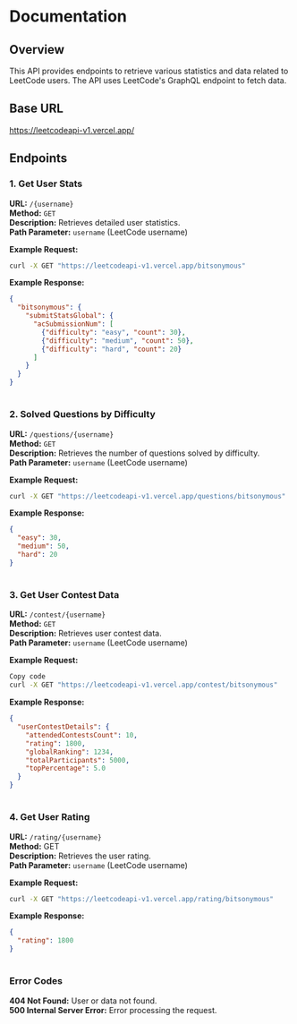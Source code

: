 
# Documentation

## Overview

This API provides endpoints to retrieve various statistics and data related to LeetCode users. The API uses LeetCode's GraphQL endpoint to fetch data.

## Base URL
https://leetcodeapi-v1.vercel.app/


## Endpoints

### 1. Get User Stats
**URL:** `/{username}`  
**Method:** `GET`  
**Description:** Retrieves detailed user statistics.  
**Path Parameter:** `username` (LeetCode username)  

**Example Request:**

```bash
curl -X GET "https://leetcodeapi-v1.vercel.app/bitsonymous"
```
**Example Response:**
```json
{
  "bitsonymous": {
    "submitStatsGlobal": {
      "acSubmissionNum": [
        {"difficulty": "easy", "count": 30},
        {"difficulty": "medium", "count": 50},
        {"difficulty": "hard", "count": 20}
      ]
    }
  }
}
```
#
### 2. Solved Questions by Difficulty
**URL:** `/questions/{username}`  
**Method:** `GET`  
**Description:** Retrieves the number of questions solved by difficulty.  
**Path Parameter:** `username` (LeetCode username) 


**Example Request:**

```bash
curl -X GET "https://leetcodeapi-v1.vercel.app/questions/bitsonymous"
```
**Example Response:**


```json
{
  "easy": 30,
  "medium": 50,
  "hard": 20
}
```
#
### 3.  Get User Contest Data

 **URL:** `/contest/{username}`  
 **Method:** `GET`  
 **Description:** Retrieves user contest data.  
**Path Parameter:** `username` (LeetCode username)  

**Example Request:**
```bash
Copy code
curl -X GET "https://leetcodeapi-v1.vercel.app/contest/bitsonymous"
```
**Example Response:**
```json
{
  "userContestDetails": {
    "attendedContestsCount": 10,
    "rating": 1800,
    "globalRanking": 1234,
    "totalParticipants": 5000,
    "topPercentage": 5.0
  }
}
```
#
### 4.  Get User Rating
**URL:** `/rating/{username}`  
**Method:** GET  
**Description:** Retrieves the user rating.  
**Path Parameter:** `username` (LeetCode username)  

**Example Request:**
```bash
curl -X GET "https://leetcodeapi-v1.vercel.app/rating/bitsonymous"
```
**Example Response:**
```json
{
  "rating": 1800
}
```
#


### Error Codes

**404 Not Found:** User or data not found.  
**500 Internal Server Error:** Error processing the request.
